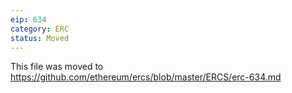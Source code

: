 ```yaml
---
eip: 634
category: ERC
status: Moved
---
```


This file was moved to https://github.com/ethereum/ercs/blob/master/ERCS/erc-634.md
